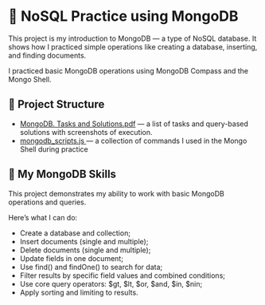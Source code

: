 # 🧭 NoSQL Practice using MongoDB

This project is my introduction to MongoDB — a type of NoSQL database.
It shows how I practiced simple operations like creating a database, inserting, and finding documents.

I practiced basic MongoDB operations using MongoDB Compass and the Mongo Shell.

## 📁 Project Structure
- <a href="https://github.com/nshubina/Portfolio/blob/8e5333d21c42214ddec5538d6d300da9e0efde95/NoSQL/MongoDB/MongoDB.%20Tasks%20and%20Solutions.pdf" target="_blank">MongoDB. Tasks and Solutions.pdf</a> — a list of tasks and query-based solutions with screenshots of execution. 
- <a href="https://github.com/nshubina/Portfolio/blob/8e5333d21c42214ddec5538d6d300da9e0efde95/NoSQL/MongoDB/mongodb_scripts.js" target="_blank"> mongodb_scripts.js </a> — a collection of commands I used in the Mongo Shell during practice

## 🧠 My MongoDB Skills

This project demonstrates my ability to work with basic MongoDB operations and queries.

Here’s what I can do:
- Create a database and collection;
- Insert documents (single and multiple);
- Delete documents (single and multiple);
- Update fields in one document;
- Use find() and findOne() to search for data;
- Filter results by specific field values and combined conditions;
- Use core query operators: $gt, $lt, $or, $and, $in, $nin;
- Apply sorting and limiting to results.
